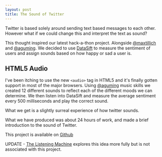 ```yaml
---
layout: post
title: The Sound of Twitter
---
```


Twitter is based solely around sending text based messages to each other. However what if we could change this and interpret the text as sound?

This thought inspired our latest hack-a-thon project. Alongside <a href="http://twitter.com/maxtillich">@maxtillich</a> and <a href="http://twitter.com/aguming">@aguming</a>. We decided to use <a href="http://datasift.com">DataSift</a> to measure the sentiment of users and assign sounds based on how happy or sad a user is.


<h2>HTML5 Audio</h2>


I've been itching to use the new <code>&lt;audio&gt;</code> tag in HTML5 and it's finally gotten support in most of the major browsers. Using <a href="http://twitter.com/aguming">@aguming</a> music skills we created 12 different sounds to reflect each of the different moods we can determine. We then listen into DataSift and measure the average sentiment every 500 milliseconds and play the correct sound.

What we get is a slightly surreal experience of how twitter sounds.

What we have produced was about 24 hours of work, and made a brief introduction to the sound of Twitter. 

This project is available on <a href="https://github.com/datasift/Sound-of-Twitter">Github</a>

UPDATE - <a href="http://thelisteningmachine.org/">The Listening Machine</a> explores this idea more fully but is not associated with this project.


<!--<iframe width="640" height="360" src="https://www.youtube.com/embed/z1glJZZCEUQ?rel=0" frameborder="0">    </iframe>-->